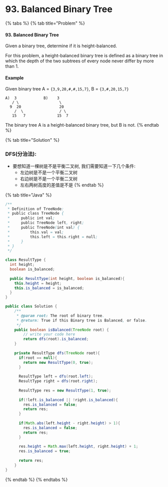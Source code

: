 # 93. Balanced Binary Tree

{% tabs %}
{% tab title="Problem" %}
#### 93. Balanced Binary Tree

Given a binary tree, determine if it is height-balanced.

For this problem, a height-balanced binary tree is defined as a binary tree in which the depth of the two subtrees of every node never differ by more than 1.

#### Example

Given binary tree A = `{3,9,20,#,#,15,7}`, B = `{3,#,20,15,7}`

```text
A)  3            B)    3 
   / \                  \
  9  20                 20
    /  \                / \
   15   7              15  7
```

The binary tree A is a height-balanced binary tree, but B is not.
{% endtab %}

{% tab title="Solution" %}
### DFS\(分治法\):

* 要想知道一棵树是不是平衡二叉树, 我们需要知道一下几个条件:
  * 左边树是不是一个平衡二叉树
  * 右边树是不是一个平衡二叉树
  * 左右两树高度的差值是不是
{% endtab %}

{% tab title="Java" %}
```java
/**
 * Definition of TreeNode:
 * public class TreeNode {
 *     public int val;
 *     public TreeNode left, right;
 *     public TreeNode(int val) {
 *         this.val = val;
 *         this.left = this.right = null;
 *     }
 * }
 */

class ResultType {
  int height;
  boolean is_balanced;
  
  public ResultType(int height, boolean is_balanced){
    this.height = height;
    this.is_balanced = is_balanced;
  }
}

public class Solution {
    /**
     * @param root: The root of binary tree.
     * @return: True if this Binary tree is Balanced, or false.
     */
    public boolean isBalanced(TreeNode root) {
        // write your code here
        return dfs(root).is_balanced;
    }
    
    private ResultType dfs(TreeNode root){
      if(root == null){
        return new ResultType(0, true);
      }
      
      ResultType left = dfs(root.left);
      ResultType right = dfs(root.right);
      
      ResultType res = new ResultType(1, true);
      
      if(!left.is_balanced || !right.is_balanced){
        res.is_balanced = false;
        return res;
      }
      
      if(Math.abs(left.height - right.height) > 1){
        res.is_balanced = false;
        return res;
      }
      
      res.height = Math.max(left.height, right.height) + 1;
      res.is_balanced = true;
      
      return res;
    }
}
```
{% endtab %}
{% endtabs %}

